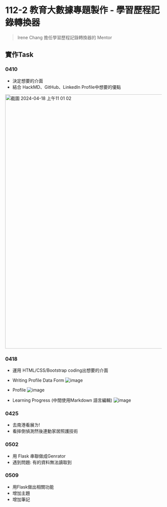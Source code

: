 # 112-2 教育大數據專題製作 - 學習歷程記錄轉換器
> Irene Chang
> 擔任學習歷程記錄轉換器的 Mentor
## 實作Task
### 0410
- 決定想要的介面
- 結合 HackMD、GitHub、LinkedIn Profile中想要的優點
<img width="815" alt="截圖 2024-04-18 上午11 01 02" src="https://github.com/41071119H-Irene/eduproject-2/assets/112916890/2c80b19b-8ee5-4c15-b0ca-c9d40c81d340">

### 0418
- 運用 HTML/CSS/Bootstrap coding出想要的介面
- Writing Profile Data Form
![image](https://github.com/41071119H-Irene/eduproject-2/assets/112916890/7c43b5d8-4f00-4f4a-814e-f8cbaf269393)
- Profile
![image](https://github.com/41071119H-Irene/eduproject-2/assets/112916890/693734dd-15d2-4aba-909d-0bfec111a770)

- Learning Progress (中間使用Markdown 語言編輯)
![image](https://github.com/41071119H-Irene/eduproject-2/assets/112916890/59f4d569-af60-4b76-989a-952c966db58b)

### 0425
- 去南港看展ㄌ!
- 看摔倒偵測然後連動家居照護技術

### 0502 
- 用 Flask 串聯做成Genrator
- 遇到問題: 有的資料無法讀取到
### 0509
- 用Flask做出相關功能
- 增加主題
- 增加筆記
